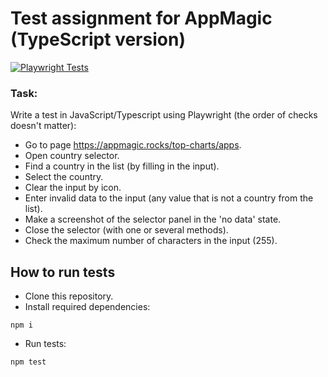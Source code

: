 # Test assignment for AppMagic (TypeScript version)
[![Playwright Tests](https://github.com/EkaterinaMavliutova/AppMagic_test_assignment_ts/actions/workflows/playwright.yml/badge.svg)](https://github.com/EkaterinaMavliutova/AppMagic_test_assignment_ts/actions/workflows/playwright.yml)
### Task:
Write a test in JavaScript/Typescript using Playwright (the order of checks doesn't matter):
- Go to page https://appmagic.rocks/top-charts/apps.
- Open country selector.
- Find a country in the list (by filling in the input).
- Select the country.
- Clear the input by icon.
- Enter invalid data to the input (any value that is not a country from the list).
- Make a screenshot of the selector panel in the 'no data' state.
- Close the selector (with one or several methods).
- Check the maximum number of characters in the input (255).

## How to run tests
* Clone this repository.
* Install required dependencies:
```
npm i
```
* Run tests:
```
npm test
```